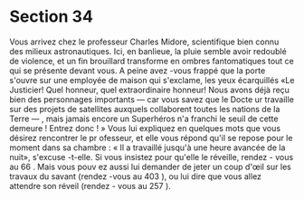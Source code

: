 # Section 34

Vous arrivez chez le professeur Charles Midore, scientifique bien connu des milieux
astronautiques. Ici, en banlieue, la pluie semble avoir redoublé de violence, et un fin
brouillard transforme en ombres fantomatiques tout ce qui se présente devant  vous. A
peine avez -vous frappé que la porte s'ouvre sur une employée de maison qui s'exclame,
les yeux écarquillés «Le Justicier! Quel honneur, quel extraordinaire honneur! Nous
avons déjà reçu bien des personnages importants — car vous savez que le Docte ur
travaille sur des projets de satellites auxquels collaborent toutes les nations de la Terre —
, mais jamais encore un Superhéros n'a franchi le seuil de cette demeure ! Entrez donc ! »
Vous lui expliquez en quelques mots que vous désirez rencontrer le pr ofesseur, et elle
vous répond qu'il se repose pour le moment dans sa chambre : « Il a travaillé jusqu'à une
heure avancée de la nuit», s'excuse -t-elle. Si vous insistez pour qu'elle le réveille, rendez -
vous au  66 . Mais vous pouv ez aussi lui demander de jeter un coup d'œil sur les travaux
du savant (rendez -vous au  403 ), ou lui dire que vous allez attendre son réveil (rendez -
vous au  257 ).